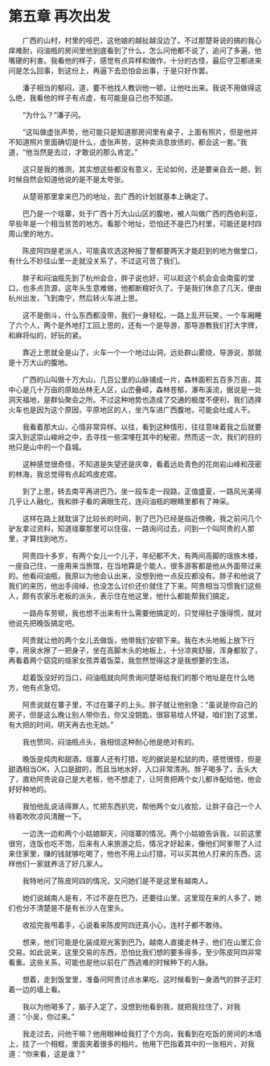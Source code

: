 # 第五章 再次出发


　　广西的山村，村里的哑巴，这他娘的越扯越没边了。不过那楚哥说的搞的我心痒难耐，闷油瓶的房间里他到底看到了什么，怎么问他都不说了，追问了多遍，他嘴硬的利害。我看他的样子，感觉有点异样和做作，十分的古怪，最后守卫都进来问是怎么回事，到这份上，再逼下去恐怕会出事，于是只好作罢。

　　潘子相当的郁闷，道，要不他找人教训他一顿，让他吐出来。我说不用做得这么绝，我看他的样子有点虚，有可能是自己也不知道。

　　“为什么？”潘子问。

　　“这叫做虚张声势，他可能只是知道那房间里有桌子，上面有照片，但是他并不知道照片里面确切是什么，虚张声势，这种卖消息放债的，都会这一套。”我道，“他当然是去过，才敢说的那么肯定。”

　　这只是我的推测，其实想这些都没有意义，无论如何，还是要亲自去一趟，到时候自然会知道他说的是不是太夸张。

　　从楚哥那里拿来巴乃的地址，去广西的计划就基本上确定了。

　　巴乃是一个瑶寨，处于广西十万大山山区的腹地，被人叫做广西的西伯利亚，早些年是一个相当贫苦的地方。看那个地址，恐怕还不是巴乃村里，可能还是村四周山里的地方。

　　陈皮阿四是老派人，可能喜欢选这种报了警都要两天才能赶到的地方做堂口，有什么不妙往山里一走就没关系了，不过这可苦了我们。

　　胖子和闷油瓶先到了杭州会合，胖子说也好，可以趁这个机会会会南蛮的堂口，也多点货源，这年头生意难做，他都断粮好久了。于是我们休息了几天，便由杭州出发，飞到南宁，然后转火车进上思。

　　这不是倒斗，什么东西都没带，我们一身轻松，一路上乱开玩笑，一个车厢睡了六个人，两个是外地打工回上思的，还有一个是导游，那导游教我们打大字牌，和麻将似的，好玩的紧。

　　靠近上思就全是山了，火车一个一个地过山洞，远处群山雾绕，导游说，那就是十万大山的腹地。

　　广西的山叫做十万大山，几百公里的山脉铺成一片，森林面积五百多万亩，其中心是几十万亩的原始丛林无人区，山峦叠嶂，森林苍郁，瀑布溪流，据说是一处洞天福地，是群仙聚会之所。不过这种地势也造成了交通的极度不便利，我们选择火车也是因为这个原因，平原地区的人，坐汽车进广西腹地，可能会吐成人干。

　　我看着那大山，心情非常异样。以往，看到这种情形，往往意味着我之后就要深入到这崇山峻岭之中，去寻找一些深埋在其中的秘密。然而这一次，我们的目的地只是山中的一个县城。

　　这种感觉很奇怪，不知道是失望还是庆幸，看着远处青色的花岗岩山峰和茂密的林海，我总觉得有点起鸡皮疙瘩。

　　到了上思，转去南平再进巴乃，坐一段车走一段路，正值盛夏，一路风光美得几乎让人融化，我和胖子看的满眼生花，连闷油瓶的眼睛里都有了神采。

　　这样在路上就耽误了比较长的时间，到了巴乃已经是临近傍晚，我之前问几个驴友拿过资料，知道瑶寨那里可以住宿，一路询问过去，问到一个叫阿贵的人那里，才算找到地方。

　　阿贵四十多岁，有两个女儿一个儿子，年纪都不大，有两间高脚的瑶族木楼，一座自己住，一座用来当旅馆，在当地算是个能人，很多游客都是他从外面带过来的。他看闷油瓶，我原以为他会认出来，没想到他一点反应都没有。胖子和他说了我们的来历，他出手阔绰，也没怎么讨价还价就住了下来。阿贵相当习惯我们这些人，颇有农家乐老板的派头，表示住在他这里，他什么都能帮我们搞定。

　　一路舟车劳顿，我也想不出来有什么需要他搞定的，只觉得肚子饿得慌，就对他说先把晚饭搞定吧。

　　阿贵就让他的两个女儿去做饭，他带我们安顿下来。我在木头地板上放下行李，用泉水擦了一把身子，坐在高脚木头的地板上，十分凉爽舒服，浑身都软了，再看着两个窈窕的瑶家女孩弄着饭菜，我忽然觉得这才是我想要的生活。

　　趁着饭没好的当口，闷油瓶就向阿贵询问楚哥给我们的那个地址是在什么地方，他有点急切。

　　阿贵说就在寨子里，不过在寨子的上头。胖子就让他别急：“虽说是你自己的房子，但是这么晚让别人带你去，你又没钥匙，很容易给人怀疑，咱们到了这里，有大把的时间，明天再去也无妨。”

　　我也赞同，闷油瓶点头，我相信这种耐心他是绝对有的。

　　晚饭是炖肉和甜酒，瑶寨人还有打猎，吃的据说是松鼠的肉，感觉很怪，但是甜酒相当OK，入口是甜的，而且当地水好，入口非常清冽。胖子喝多了，舌头大了，直劝阿贵说自己是大老板，他不想走了，让阿贵把两个女儿都许配给他，他会好好种地的。

　　我怕他乱说话得罪人，忙把东西扒完，帮他两个女儿收拾，让胖子自己一个人待着吹吹凉风清醒一下。

　　一边洗一边和两个小姑娘聊天，问瑶寨的情况。两个小姑娘告诉我，以前这里很穷，连饭也吃不饱，后来有人来旅游之后，情况才好起来，像他们阿爹带了人过来住家里，赚的钱就够吃喝了，他也不用上山打猎，可以买其他人打来的东西，这样他们一家就养活了好几家人。

　　我特地问了陈皮阿四的情况，又问她们是不是这里有越南人。

　　她们说越南人是有，不过不是在巴乃，还要往山里。这里现在来的人多了，她们也分不清楚是不是有长沙人在里头。

　　收拾完我甩着手，心说看来陈皮阿四还真小心，连村子都不敢待。

　　想来，他们可能是化装成观光客到巴乃，越南人直接走林子，他们在山里汇合交易。如此说来，这里交易的东西，恐怕比我们想的要多得多，至少陈皮阿四非常看重。这些关系，可能也是他以前在广西逃难的时候种下的人脉。

　　想着，走到饭堂里，准备问阿贵讨点水果吃，这时候看到一身酒气的胖子正盯着一边的墙上看。

　　我以为他喝多了，脑子入定了，没想到他看到我，就把我拉住了，对我道：“小吴，你过来。”

　　我走过去，问他干嘛？他用眼神给我打了个方向，我看到在吃饭的房间的木墙上，挂了一个相框，里面夹着很多的相片。他用下巴指着其中的一张相片，对我道：“你来看，这是谁？”

